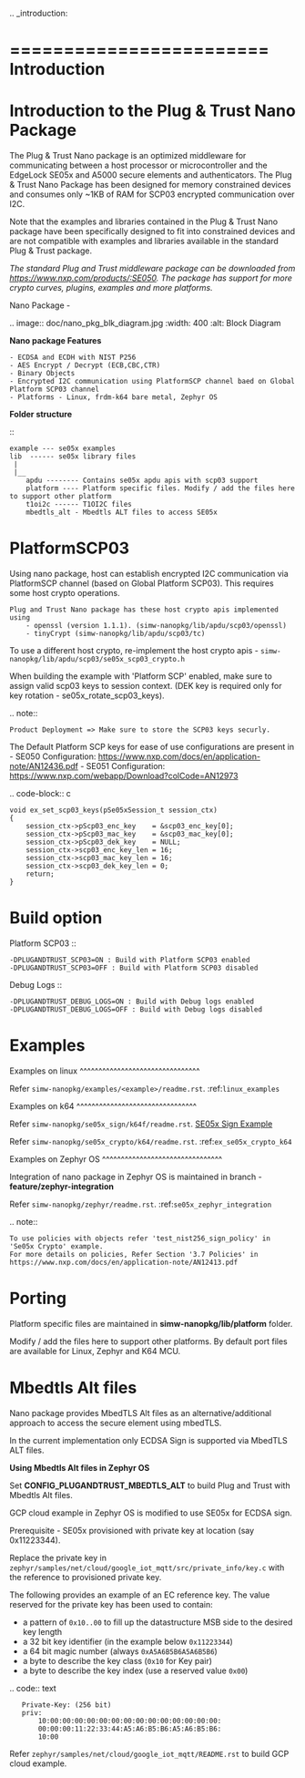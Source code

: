 .. _introduction:

========================
Introduction
========================

Introduction to the Plug & Trust Nano Package
===============================================

The Plug & Trust Nano package is an optimized middleware for communicating between a host processor or microcontroller and
the EdgeLock SE05x and A5000 secure elements and authenticators. The Plug & Trust Nano Package has been designed for memory constrained
devices and consumes only ~1KB of RAM for SCP03 encrypted communication over I2C.

Note that the examples and libraries contained in the Plug & Trust Nano package have been specifically designed to fit into constrained devices
and are not compatible with examples and libraries available in the standard Plug & Trust package.

*The standard Plug and Trust middleware package can be downloaded from https://www.nxp.com/products/:SE050.
The package has support for more crypto curves, plugins, examples and more platforms.*

Nano Package -

.. image:: doc/nano_pkg_blk_diagram.jpg
  :width: 400
  :alt: Block Diagram

**Nano package Features**

	- ECDSA and ECDH with NIST P256
	- AES Encrypt / Decrypt (ECB,CBC,CTR)
	- Binary Objects
	- Encrypted I2C communication using PlatformSCP channel baed on Global Platform SCP03 channel
	- Platforms - Linux, frdm-k64 bare metal, Zephyr OS


**Folder structure**

::

	example --- se05x examples
	lib  ------ se05x library files
	 |
	 |__
		apdu -------- Contains se05x apdu apis with scp03 support
		platform ---- Platform specific files. Modify / add the files here to support other platform
		t1oi2c ------ T1OI2C files
		mbedtls_alt - Mbedtls ALT files to access SE05x


PlatformSCP03
===============================================

Using nano package, host can establish encrypted I2C communication via PlatformSCP channel
(based on Global Platform SCP03). This requires some host crypto operations.

	Plug and Trust Nano package has these host crypto apis implemented using
		- openssl (version 1.1.1). (simw-nanopkg/lib/apdu/scp03/openssl)
		- tinyCrypt (simw-nanopkg/lib/apdu/scp03/tc)

To use a different host crypto, re-implement the host crypto apis -
`simw-nanopkg/lib/apdu/scp03/se05x_scp03_crypto.h`

When building the example with 'Platform SCP' enabled, make sure to assign valid scp03 keys to session context.
(DEK key is required only for key rotation - se05x_rotate_scp03_keys).

.. note::

	Product Deployment => Make sure to store the SCP03 keys securly.

The Default Platform SCP keys for ease of use configurations are present in
	- SE050 Configuration: https://www.nxp.com/docs/en/application-note/AN12436.pdf
	- SE051 Configuration: https://www.nxp.com/webapp/Download?colCode=AN12973

.. code-block:: c

	void ex_set_scp03_keys(pSe05xSession_t session_ctx)
	{
	    session_ctx->pScp03_enc_key    = &scp03_enc_key[0];
	    session_ctx->pScp03_mac_key    = &scp03_mac_key[0];
	    session_ctx->pScp03_dek_key    = NULL;
	    session_ctx->scp03_enc_key_len = 16;
	    session_ctx->scp03_mac_key_len = 16;
	    session_ctx->scp03_dek_key_len = 0;
	    return;
	}


Build option
===============================================

Platform SCP03 ::

	-DPLUGANDTRUST_SCP03=ON : Build with Platform SCP03 enabled
	-DPLUGANDTRUST_SCP03=OFF : Build with Platform SCP03 disabled

Debug Logs ::

	-DPLUGANDTRUST_DEBUG_LOGS=ON : Build with Debug logs enabled
	-DPLUGANDTRUST_DEBUG_LOGS=OFF : Build with Debug logs disabled


Examples
===============================================

Examples on linux
^^^^^^^^^^^^^^^^^^^^^^^^^^^^^^^^

Refer `simw-nanopkg/examples/<example>/readme.rst`. :ref:`linux_examples`

Examples on k64
^^^^^^^^^^^^^^^^^^^^^^^^^^^^^^^^

Refer `simw-nanopkg/se05x_sign/k64f/readme.rst`. [SE05x Sign Example](examples/se05x_sign)

Refer `simw-nanopkg/se05x_crypto/k64/readme.rst`. :ref:`ex_se05x_crypto_k64`

Examples on Zephyr OS
^^^^^^^^^^^^^^^^^^^^^^^^^^^^^^^^

Integration of nano package in Zephyr OS is maintained in branch - **feature/zephyr-integration**

Refer `simw-nanopkg/zephyr/readme.rst`. :ref:`se05x_zephyr_integration`


.. note::

	To use policies with objects refer 'test_nist256_sign_policy' in 'Se05x Crypto' example.
	For more details on policies, Refer Section '3.7 Policies' in https://www.nxp.com/docs/en/application-note/AN12413.pdf


Porting
===============================================

Platform specific files are maintained in **simw-nanopkg/lib/platform** folder.

Modify / add the files here to support other platforms. By default port files are available for Linux, Zephyr and K64 MCU.


Mbedtls Alt files
===============================================

Nano package provides MbedTLS Alt files as an alternative/additional approach to access the secure element using mbedTLS.

In the current implementation only ECDSA Sign is supported via MbedTLS ALT files.


**Using Mbedtls Alt files in Zephyr OS**

Set **CONFIG_PLUGANDTRUST_MBEDTLS_ALT** to build Plug and Trust with Mbedtls Alt files.

GCP cloud example in Zephyr OS is modified to use SE05x for ECDSA sign.

Prerequisite - SE05x provisioned with private key at location (say 0x11223344).

Replace the private key in `zephyr/samples/net/cloud/google_iot_mqtt/src/private_info/key.c`
with the reference to provisioned private key.

The following provides an example of an EC reference key. The value reserved
for the private key has been used to contain:

-  a pattern of ``0x10..00`` to fill up the datastructure MSB side to the
   desired key length
-  a 32 bit key identifier (in the example below ``0x11223344``)
-  a 64 bit magic number (always ``0xA5A6B5B6A5A6B5B6``)
-  a byte to describe the key class (``0x10`` for Key pair)
-  a byte to describe the key index (use a reserved value ``0x00``)

.. code:: text

       Private-Key: (256 bit)
       priv:
           10:00:00:00:00:00:00:00:00:00:00:00:00:00:00:
           00:00:00:11:22:33:44:A5:A6:B5:B6:A5:A6:B5:B6:
           10:00

Refer `zephyr/samples/net/cloud/google_iot_mqtt/README.rst` to build GCP cloud example.
